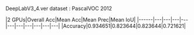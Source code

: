 DeepLabV3_4.ver
dataset : PascalVOC 2012

|2 GPUs|Overall Acc|Mean Acc|Mean Prec|Mean IoU|
|------|---|---|---|---|---|---|---|---|---|---|
|Accuracy|0.934651|0.823644|0.823644|0.721621|
